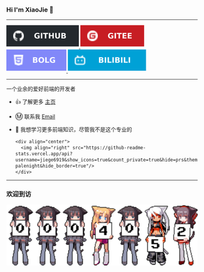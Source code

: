 ### Hi I'm XiaoJie 👋

---

<a href="https://github.com/jiege6919" target="_blank">
  <img src="./1.svg" alt=github style="margin-bottom: 5px;" />
</a>
<a href="https://gitee.com/xiaojie4348" target="_blank">
  <img src="2.svg" alt=gitee style="margin-bottom: 5px;" />
</a>
<a href="https://www.yangjie.site/record" target="_blank">
 <img src="3.svg" alt=blog style="margin-bottom: 5px;" />
</a>
<a href="https://space.bilibili.com/646325099" target="_blank">
 <img src="./4.svg" alt=bilibili style="margin-bottom: 5px;" />
</a>

---

一个业余的爱好前端的开发者

- 👍 了解更多 [主页](https://www.yangjie.site/)
- Ⓜ️ 联系我 [Email](mailto:ok@yangjie.site)
- 🌱 我想学习更多前端知识，尽管我不是这个专业的

      <div align="center">
        <img align="right" src="https://github-readme-stats.vercel.app/api?username=jiege6919&show_icons=true&count_private=true&hide=prs&theme=material-palenight&hide_border=true"/>
      </div>

---

### 欢迎到访

<img src="./5.svg" alt="Maluns" />

